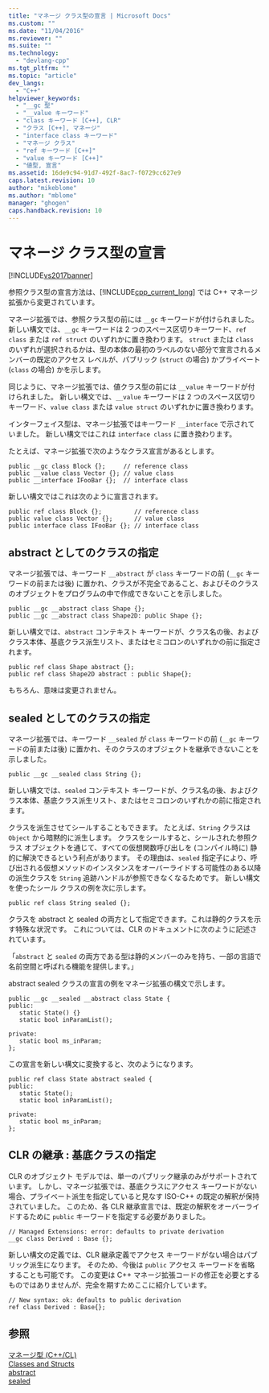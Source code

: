 ```yaml
---
title: "マネージ クラス型の宣言 | Microsoft Docs"
ms.custom: ""
ms.date: "11/04/2016"
ms.reviewer: ""
ms.suite: ""
ms.technology: 
  - "devlang-cpp"
ms.tgt_pltfrm: ""
ms.topic: "article"
dev_langs: 
  - "C++"
helpviewer_keywords: 
  - "__gc 型"
  - "__value キーワード"
  - "class キーワード [C++], CLR"
  - "クラス [C++], マネージ"
  - "interface class キーワード"
  - "マネージ クラス"
  - "ref キーワード [C++]"
  - "value キーワード [C++]"
  - "値型, 宣言"
ms.assetid: 16de9c94-91d7-492f-8ac7-f0729cc627e9
caps.latest.revision: 10
author: "mikeblome"
ms.author: "mblome"
manager: "ghogen"
caps.handback.revision: 10
---
```

# マネージ クラス型の宣言
[!INCLUDE[vs2017banner](../assembler/inline/includes/vs2017banner.md)]

参照クラス型の宣言方法は、[!INCLUDE[cpp_current_long](../Token/cpp_current_long_md.md)] では C\+\+ マネージ拡張から変更されています。  
  
 マネージ拡張では、参照クラス型の前には `__gc` キーワードが付けられました。  新しい構文では、`__gc` キーワードは 2 つのスペース区切りキーワード、`ref class` または `ref struct` のいずれかに置き換わります。  `struct` または `class` のいずれが選択されるかは、型の本体の最初のラベルのない部分で宣言されるメンバーの既定のアクセス レベルが、パブリック \(`struct` の場合\) かプライベート \(`class` の場合\) かを示します。  
  
 同じように、マネージ拡張では、値クラス型の前には `__value` キーワードが付けられました。  新しい構文では、`__value` キーワードは 2 つのスペース区切りキーワード、`value class` または `value struct` のいずれかに置き換わります。  
  
 インターフェイス型は、マネージ拡張ではキーワード `__interface` で示されていました。  新しい構文ではこれは `interface class` に置き換わります。  
  
 たとえば、マネージ拡張で次のようなクラス宣言があるとします。  
  
```  
public __gc class Block {};     // reference class  
public __value class Vector {}; // value class  
public __interface IFooBar {};  // interface class  
```  
  
 新しい構文ではこれは次のように宣言されます。  
  
```  
public ref class Block {};         // reference class  
public value class Vector {};      // value class  
public interface class IFooBar {}; // interface class  
```  
  
## abstract としてのクラスの指定  
 マネージ拡張では、キーワード `__abstract` が `class` キーワードの前 \(`__gc` キーワードの前または後\) に置かれ、クラスが不完全であること、およびそのクラスのオブジェクトをプログラムの中で作成できないことを示しました。  
  
```  
public __gc __abstract class Shape {};  
public __gc __abstract class Shape2D: public Shape {};  
```  
  
 新しい構文では、`abstract` コンテキスト キーワードが、クラス名の後、およびクラス本体、基底クラス派生リスト、またはセミコロンのいずれかの前に指定されます。  
  
```  
public ref class Shape abstract {};  
public ref class Shape2D abstract : public Shape{};  
```  
  
 もちろん、意味は変更されません。  
  
## sealed としてのクラスの指定  
 マネージ拡張では、キーワード `__sealed` が `class` キーワードの前 \(`__gc` キーワードの前または後\) に置かれ、そのクラスのオブジェクトを継承できないことを示しました。  
  
```  
public __gc __sealed class String {};  
```  
  
 新しい構文では、`sealed` コンテキスト キーワードが、クラス名の後、およびクラス本体、基底クラス派生リスト、またはセミコロンのいずれかの前に指定されます。  
  
 クラスを派生させてシールすることもできます。  たとえば、`String` クラスは `Object` から暗黙的に派生します。  クラスをシールすると、シールされた参照クラス オブジェクトを通じて、すべての仮想関数呼び出しを \(コンパイル時に\) 静的に解決できるという利点があります。  その理由は、`sealed` 指定子により、呼び出される仮想メソッドのインスタンスをオーバーライドする可能性のある以降の派生クラスを `String` 追跡ハンドルが参照できなくなるためです。  新しい構文を使ったシール クラスの例を次に示します。  
  
```  
public ref class String sealed {};  
```  
  
 クラスを abstract と sealed の両方として指定できます。これは静的クラスを示す特殊な状況です。  これについては、CLR のドキュメントに次のように記述されています。  
  
 「`abstract` と `sealed` の両方である型は静的メンバーのみを持ち、一部の言語で名前空間と呼ばれる機能を提供します。」  
  
 abstract sealed クラスの宣言の例をマネージ拡張の構文で示します。  
  
```  
public __gc __sealed __abstract class State {  
public:  
   static State() {}  
   static bool inParamList();  
  
private:  
   static bool ms_inParam;  
};  
```  
  
 この宣言を新しい構文に変換すると、次のようになります。  
  
```  
public ref class State abstract sealed {  
public:  
   static State();  
   static bool inParamList();  
  
private:  
   static bool ms_inParam;  
};  
```  
  
## CLR の継承 : 基底クラスの指定  
 CLR のオブジェクト モデルでは、単一のパブリック継承のみがサポートされています。  しかし、マネージ拡張では、基底クラスにアクセス キーワードがない場合、プライベート派生を指定していると見なす ISO\-C\+\+ の既定の解釈が保持されていました。  このため、各 CLR 継承宣言では、既定の解釈をオーバーライドするために `public` キーワードを指定する必要がありました。  
  
```  
// Managed Extensions: error: defaults to private derivation  
__gc class Derived : Base {};  
```  
  
 新しい構文の定義では、CLR 継承定義でアクセス キーワードがない場合はパブリック派生になります。  そのため、今後は `public` アクセス キーワードを省略することも可能です。  この変更は C\+\+ マネージ拡張コードの修正を必要とするものではありませんが、完全を期すためここに紹介しています。  
  
```  
// New syntax: ok: defaults to public derivation  
ref class Derived : Base{};  
```  
  
## 参照  
 [マネージ型 \(C\+\+\/CL\)](../dotnet/managed-types-cpp-cl.md)   
 [Classes and Structs](../windows/classes-and-structs-cpp-component-extensions.md)   
 [abstract](../windows/abstract-cpp-component-extensions.md)   
 [sealed](../windows/sealed-cpp-component-extensions.md)